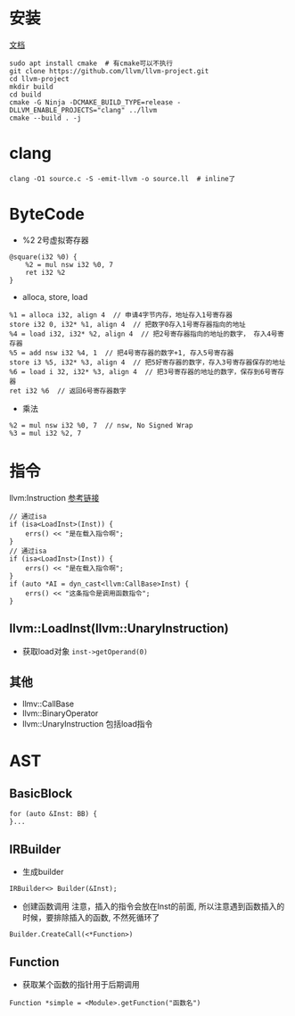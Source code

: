 # 安装
[文档](https://llvm.org/docs/GettingStarted.html#getting-the-source-code-and-building-llvm)
```
sudo apt install cmake  # 有cmake可以不执行
git clone https://github.com/llvm/llvm-project.git
cd llvm-project
mkdir build
cd build
cmake -G Ninja -DCMAKE_BUILD_TYPE=release -DLLVM_ENABLE_PROJECTS="clang" ../llvm
cmake --build . -j
```

# clang
```
clang -O1 source.c -S -emit-llvm -o source.ll  # inline了
```

# ByteCode
* %2 2号虚拟寄存器

```
@square(i32 %0) {
    %2 = mul nsw i32 %0, 7
    ret i32 %2
}
```


* alloca, store, load
```
%1 = alloca i32, align 4  // 申请4字节内存，地址存入1号寄存器
store i32 0, i32* %1, align 4  // 把数字0存入1号寄存器指向的地址
%4 = load i32, i32* %2, align 4  // 把2号寄存器指向的地址的数字， 存入4号寄存器
%5 = add nsw i32 %4, 1  // 把4号寄存器的数字+1, 存入5号寄存器
store i3 %5, i32* %3, align 4  // 把5好寄存器的数字，存入3号寄存器保存的地址
%6 = load i 32, i32* %3, align 4  // 把3号寄存器的地址的数字，保存到6号寄存器
ret i32 %6  // 返回6号寄存器数字
```

* 乘法
```
%2 = mul nsw i32 %0, 7  // nsw, No Signed Wrap
%3 = mul i32 %2, 7
```


# 指令

llvm:Instruction
[参考链接](https://llvm.org/doxygen/classllvm_1_1Instruction.html)

```
// 通过isa
if (isa<LoadInst>(Inst)) {
    errs() << "是在载入指令啊";
}
// 通过isa
if (isa<LoadInst>(Inst)) {
    errs() << "是在载入指令啊";
}
if (auto *AI = dyn_cast<llvm:CallBase>Inst) {
    errs() << "这条指令是调用函数指令";
}
```

## llvm::LoadInst(llvm::UnaryInstruction)
* 获取load对象 `inst->getOperand(0)`


## 其他
* llmv::CallBase
* llvm::BinaryOperator
* llvm::UnaryInstruction
包括load指令

# AST
## BasicBlock

```
for (auto &Inst: BB) {
}...
```

## IRBuilder
* 生成builder
```
IRBuilder<> Builder(&Inst);
```

* 创建函数调用
注意，插入的指令会放在Inst的前面, 所以注意遇到函数插入的时候，要排除插入的函数, 不然死循环了
```
Builder.CreateCall(<*Function>)
```

## Function

* 获取某个函数的指针用于后期调用
```
Function *simple = <Module>.getFunction("函数名")
```
